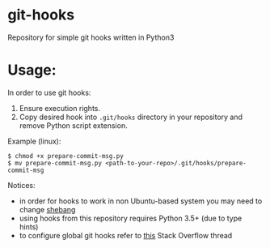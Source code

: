 # git-hooks
Repository for simple git hooks written in Python3

# Usage:
In order to use git hooks:
1. Ensure execution rights.
2. Copy desired hook into `.git/hooks` directory in your repository and remove Python script extension.

Example (linux):
```
$ chmod +x prepare-commit-msg.py
$ mv prepare-commit-msg.py <path-to-your-repo>/.git/hooks/prepare-commit-msg
```

Notices:
* in order for hooks to work in non Ubuntu-based system you may need to change [shebang](https://en.wikipedia.org/wiki/Shebang_(Unix))
* using hooks from this repository requires Python 3.5+ (due to type hints)
* to configure global git hooks refer to [this](https://stackoverflow.com/questions/2293498/applying-a-git-post-commit-hook-to-all-current-and-future-repos) Stack Overflow thread

